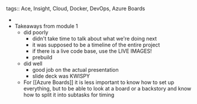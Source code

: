 tags:: Ace, Insight, Cloud, Docker, DevOps, Azure Boards

-
- Takeaways from module 1
	- did poorly
		- didn't take time to talk about what we're doing next
		- it was supposed to be a timeline of the entire project
		- if there is a live code base, use the LIVE IMAGES!
		- prebuild
	- did well
		- good job on the actual presentation
		- slide deck was KWISPY
	- For [[Azure Boards]] it is less important to know how to set up everything, but to be able to look at a board or a backstory and know how to split it into subtasks for timing